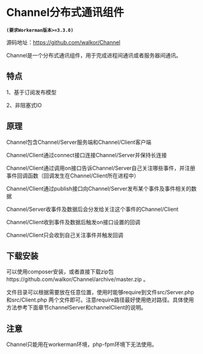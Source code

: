 # Channel分布式通讯组件
**``` (要求Workerman版本>=3.3.0) ```**

源码地址：https://github.com/walkor/Channel


Channel是一个分布式通讯组件，用于完成进程间通讯或者服务器间通讯。


## 特点
1、基于订阅发布模型

2、非阻塞式IO

## 原理

Channel包含Channel/Server服务端和Channel/Client客户端

Channel/Client通过connect接口连接Channel/Server并保持长连接

Channel/Client通过调用on接口告诉Channel/Server自己关注哪些事件，并注册事件回调函数（回调发生在Channel/Client所在进程中）

Channel/Client通过publish接口向Channel/Server发布某个事件及事件相关的数据

Channel/Server收事件及数据后会分发给关注这个事件的Channel/Client

Channel/Client收到事件及数据后触发on接口设置的回调

Channel/Client只会收到自己关注事件并触发回调


## 下载安装
可以使用composer安装，或者直接下载zip包https://github.com/walkor/Channel/archive/master.zip 。

文件目录可以根据需要放在任意位置，使用时能够require到文件src/Server.php 和src/Client.php 两个文件即可。注意require路径最好使用绝对路径。具体使用方法参考下面章节channelServer和channelClient的说明。


## 注意
Channel只能用在workerman环境，php-fpm环境下无法使用。


